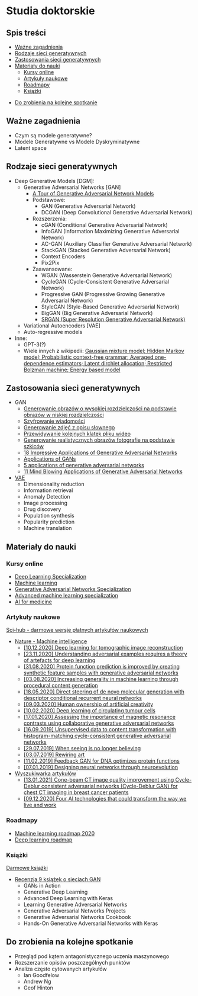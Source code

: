 # Studia doktorskie

## Spis treści
* [Ważne zagadnienia](#ważne-zagadnienia)
* [Rodzaje sieci generatywnych](#rodzaje-sieci-generatywnych)
* [Zastosowania sieci generatywnych](#zastosowania-sieci-generatywnych)
* [Materiały do nauki](#materiały-do-nauki)
    + [Kursy online](#kursy-online)
    + [Artykuły naukowe](#artykuły-naukowe)
    + [Roadmapy](#roadmapy)
    + [Książki](#książki)
+ [Do zrobienia na kolejne spotkanie](#do-zrobienia-na-kolejne-spotkanie)

## Ważne zagadnienia
* Czym są modele generatywne?
* Modele Generatywne vs Modele Dyskryminatywne
* Latent space

## Rodzaje sieci generatywnych
* Deep Generative Models [DGM]:
    * Generative Adversarial Networks [GAN]
      * [A Tour of Generative Adversarial Network Models](https://machinelearningmastery.com/tour-of-generative-adversarial-network-models/)
      * Podstawowe:
        * GAN (Generative Adversarial Network)
        * DCGAN (Deep Convolutional Generative Adversarial Network)
      * Rozszerzenia:
        * cGAN (Conditional Generative Adversarial Network)
        * InfoGAN (Information Maximizing Generative Adversarial Network)
        * AC-GAN (Auxiliary Classifier Generative Adversarial Network)
        * StackGAN (Stacked Generative Adversarial Network)
        * Context Encoders
        * Pix2Pix
      * Zaawansowane:
        * WGAN (Wasserstein Generative Adversarial Network)
        * CycleGAN (Cycle-Consistent Generative Adversarial Network)
        * Progressive GAN (Progressive Growing Generative Adversarial Network)
        * StyleGAN (Style-Based Generative Adversarial Network)
        * BigGAN (Big Generative Adversarial Network)
        * [SRGAN (Super Resolution Generative Adversarial Network)](https://medium.com/@jonathan_hui/gan-super-resolution-gan-srgan-b471da7270ec)
    * Variational Autoencoders [VAE]
    * Auto-regressive models
* Inne:
    * GPT-3(?)
    * Wiele innych z wikipedii: [Gaussian mixture model; Hidden Markov model; Probabilistic context-free grammar; Averaged one-dependence estimators; Latent dirchlet allocation; Restricted Bolzman machine; Energy based model](https://en.wikipedia.org/wiki/Generative_model#Generative_models)

## Zastosowania sieci generatywnych
* GAN
    * [Generowanie obrazów o wysokiej rozdzielczości na podstawie obrazów w niskiej rozdzielczości](https://medium.com/@jonathan_hui/gan-super-resolution-gan-srgan-b471da7270ec)
    * [Szyfrowanie wiadomości](https://arxiv.org/pdf/1610.06918.pdf)
    * [Generowanie zdjęć z opisu słownego](https://arxiv.org/pdf/1612.03242.pdf)
    * [Przewidywanie kolejnych klatek pliku wideo](https://arxiv.org/pdf/1609.02612.pdf)
    * [Generowanie realistycznych obrazów fotografie na podstawie szkiców](http://www.k4ai.com/cgan/)
    * [18 Impressive Applications of Generative Adversarial Networks](https://machinelearningmastery.com/impressive-applications-of-generative-adversarial-networks/)
    * [Applications of GANs](https://blog.eduonix.com/artificial-intelligence/grand-finale-applications-gans/)
    * [5 applications of generative adversarial networks](https://www.allerin.com/blog/5-applications-of-generative-adversarial-networkshttps://www.allerin.com/blog/5-applications-of-generative-adversarial-networks)
    * [11 Mind Blowing Applications of Generative Adversarial Networks](https://machinelearningknowledge.ai/mind-blowing-applications-of-generative-adversarial-networks-gans/)
* [VAE](https://en.wikipedia.org/wiki/Autoencoder#Applications)
    * Dimensionality reduction
    * Information retrieval
    * Anomaly Detection
    * Image processing
    * Drug discovery
    * Population synthesis
    * Popularity prediction
    * Machine translation

## Materiały do nauki

### Kursy online
* [Deep Learning Specialization](https://www.coursera.org/specializations/deep-learning#howItWorks)
* [Machine learning](https://www.coursera.org/learn/machine-learning)
* [Generative Adversarial Networks Specialization](https://www.coursera.org/specializations/generative-adversarial-networks-gans?)
* [Advanced machine learning specialization](https://www.learndatasci.com/out/coursera-advanced-machine-learning-specialization/)
* [AI for medicine](https://www.deeplearning.ai/ai-for-medicine/)

### Artykuły naukowe
[Sci-hub - darmowe wersje płatnych artykułów naukowych](https://sci-hub.41610.org/)
* [Nature - Machine intelligence](https://www.nature.com/natmachintell/)
  * [[10.12.2020] Deep learning for tomographic image reconstruction](https://www.nature.com/articles/s42256-020-00273-z)
  * [[23.11.2020] Understanding adversarial examples requires a theory of artefacts for deep learning](https://www.nature.com/articles/s42256-020-00266-y)
  * [[31.08.2020] Protein function prediction is improved by creating synthetic feature samples with generative adversarial networks](https://www.nature.com/articles/s42256-020-0222-1)
  * [[03.08.2020] Increasing generality in machine learning through procedural content generation](https://www.nature.com/articles/s42256-020-0208-z)
  * [[18.05.2020] Direct steering of de novo molecular generation with descriptor conditional recurrent neural networks](https://www.nature.com/articles/s42256-020-0174-5)
  * [[09.03.2020] Human ownership of artificial creativity](https://www.nature.com/articles/s42256-020-0161-x)
  * [[10.02.2020] Deep learning of circulating tumour cells](https://www.nature.com/articles/s42256-020-0153-x)
  * [[17.01.2020] Assessing the importance of magnetic resonance contrasts using collaborative generative adversarial networks](https://www.nature.com/articles/s42256-019-0137-x)
  * [[16.09.2019] Unsupervised data to content transformation with histogram-matching cycle-consistent generative adversarial networks](https://www.nature.com/articles/s42256-019-0096-2)
  * [[29.07.2019] When seeing is no longer believing](https://www.nature.com/articles/s42256-019-0085-5)
  * [[03.07.2019] Rewiring art](https://www.nature.com/articles/s42256-019-0073-9)
  * [[11.02.2019] Feedback GAN for DNA optimizes protein functions](https://www.nature.com/articles/s42256-019-0017-4)
  * [[07.01.2019] Designing neural networks through neuroevolution](https://www.nature.com/articles/s42256-018-0006-z)
* [Wyszukiwarka artykułów](https://www.nature.com/search?q=GAN&order=relevance&journal=nature&date_range=last_year)
  * [[13.01.2021] Cone-beam CT image quality improvement using Cycle-Deblur consistent adversarial networks (Cycle-Deblur GAN) for chest CT imaging in breast cancer patients](https://www.nature.com/articles/s41598-020-80803-2)
  * [[09.12.2020] Four AI technologies that could transform the way we live and work](https://www.nature.com/articles/d41586-020-03413-y)

### Roadmapy
* [Machine learning roadmap 2020](https://whimsical.com/machine-learning-roadmap-2020-CA7f3ykvXpnJ9Az32vYXva)
* [Deep learning roadmap](https://github.com/dformoso/deeplearning-mindmap)

### Książki
[Darmowe książki](https://z-lib.org/)
* [Recenzja 9 książek o sieciach GAN](https://machinelearningmastery.com/books-on-generative-adversarial-networks-gans/)  
  * GANs in Action
  * Generative Deep Learning
  * Advanced Deep Learning with Keras
  * Learning Generative Adversarial Networks
  * Generative Adversarial Networks Projects
  * Generative Adversarial Networks Cookbook
  * Hands-On Generative Adversarial Networks with Keras

## Do zrobienia na kolejne spotkanie
* Przegląd pod kątem antagonistycznego uczenia maszynowego
* Rozszerzanie opisów poszczególnych punktów
* Analiza często cytowanych artykułów
    * Ian Goodfelow
    * Andrew Ng
    * Geof Hinton
